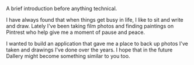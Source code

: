 A brief introduction before anything technical. 

I have always found that when things get busy in life, I like to sit and write and draw. Lately I've been taking film photos and finding paintings on Pintrest who help give me a moment of pause and peace. 

I wanted to build an application that gave me a place to back up photos I've taken and drawings I've done over the years. I hope that in the future Dallery might become something similar to you too. 
